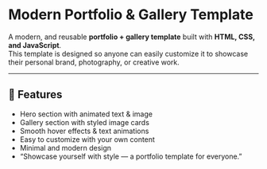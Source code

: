 # Modern Portfolio & Gallery Template  

A modern, and reusable **portfolio + gallery template** built with **HTML, CSS, and JavaScript**.  
This template is designed so anyone can easily customize it to showcase their personal brand, photography, or creative work.  

---

## 🚀 Features
- Hero section with animated text & image  
- Gallery section with styled image cards  
- Smooth hover effects & text animations  
- Easy to customize with your own content  
- Minimal and modern design
- “Showcase yourself with style — a portfolio template for everyone.”
